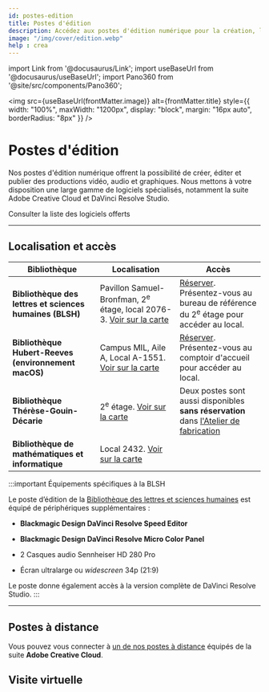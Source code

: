 ```yaml
---
id: postes-edition
title: Postes d'édition
description: Accédez aux postes d'édition numérique pour la création, l'édition et la publication de contenus vidéo, audio et graphiques.
image: "/img/cover/edition.webp"
help : crea
---
```


import Link from '@docusaurus/Link';
import useBaseUrl from '@docusaurus/useBaseUrl';
import Pano360 from '@site/src/components/Pano360';

<img 
  src={useBaseUrl(frontMatter.image)} 
  alt={frontMatter.title} 
  style={{
    width: "100%",
    maxWidth: "1200px",
    display: "block",
    margin: "16px auto",
    borderRadius: "8px"
  }} 
/>

# Postes d'édition

Nos postes d'édition numérique offrent la possibilité de créer, éditer et publier des productions vidéo, audio et graphiques. Nous mettons à votre disposition une large gamme de logiciels spécialisés, notamment la suite Adobe Creative Cloud et DaVinci Resolve Studio.

<Link to="/informatique/logiciels" className="button button--secondary">
  Consulter la liste des logiciels offerts
</Link>

---

## Localisation et accès

| **Bibliothèque**                                    | **Localisation** | **Accès** |
|-----------------------------------------------------|-----------------|------------|
| **Bibliothèque des lettres et sciences humaines (BLSH)** | Pavillon Samuel-Bronfman, 2<sup>e</sup> étage, local 2076-3. [Voir sur la carte](https://maps.app.goo.gl/6HsLMAxoBWpQZgcD8) | [Réserver](https://calendrier.bib.umontreal.ca/spaces?lid=2019&gid=5747). Présentez-vous au bureau de référence du 2<sup>e</sup> étage pour accéder au local.  |
| **Bibliothèque Hubert-Reeves (environnement macOS)** | Campus MIL, Aile A, Local A-1551. [Voir sur la carte](https://maps.app.goo.gl/6HsLMAxoBWpQZgcD8) | [Réserver](https://calendrier.bib.umontreal.ca/space/22893). Présentez-vous au comptoir d'accueil pour accéder au local.  |
| **Bibliothèque Thérèse-Gouin-Décarie** | 2<sup>e</sup> étage. [Voir sur la carte](https://maps.app.goo.gl/6HsLMAxoBWpQZgcD8) | Deux postes sont aussi disponibles **sans réservation** dans [l'Atelier de fabrication](../espaces/ateliers.md) |
| **Bibliothèque de mathématiques et informatique** | Local 2432. [Voir sur la carte](https://maps.app.goo.gl/6HsLMAxoBWpQZgcD8) |  |

:::important Équipements spécifiques à la BLSH

Le poste d’édition de la [Bibliothèque des lettres et sciences humaines](https://bib.umontreal.ca/espaces/#lsh) est équipé de périphériques supplémentaires :

- **Blackmagic Design DaVinci Resolve Speed Editor**
- **Blackmagic Design DaVinci Resolve Micro Color Panel**

- 2 Casques audio Sennheiser HD 280 Pro
- Écran ultralarge ou *widescreen* 34p (21:9)


Le poste donne également accès à la version complète de DaVinci Resolve Studio.
:::

---

## Postes à distance

Vous pouvez vous connecter à [un de nos postes à distance](../informatique/connexion-distance.md) équipés de la suite **Adobe Creative Cloud**.


## Visite virtuelle

<Pano360
  image="/img/pano/posteedition.webp"
  legende="Vue en 360° du Poste d'édition de la BLSH"
  title="Poste d'édition à la BLSH"
  alt="Vue en 360° du Poste d'édition de la BLSH"
/>
